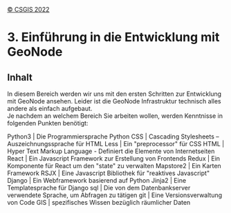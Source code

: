 <!-- the Menu -->
<link rel="stylesheet" media="all" href="../styles.css" />
<div id="logo"><a href="https://csgis.de">© CSGIS 2022</a></div>
<div id="menu"></div>
<div id="jumpMenu"></div>
<script src="../menu.js"></script>
<script src="../jumpmenu.js"></script>
<!-- the Menu -->




# 3. Einführung in die Entwicklung mit GeoNode

## Inhalt

In diesem Bereich werden wir uns mit den ersten Schritten zur Entwicklung mit GeoNode ansehen.
Leider ist die GeoNode Infrastruktur technisch alles andere als einfach aufgebaut.  
Je nachdem an welchem Bereich Sie arbeiten wollen, werden Kenntnisse in folgenden Punkten benötigt:

Python3 | Die Programmiersprache Python
CSS | Cascading Stylesheets – Auszeichnungssprache für HTML
Less | Ein "preprocessor" für CSS
HTML | Hyper Text Markup Language - Definiert die Elemente von Internetseiten
React | Ein Javascript Framework zur Erstellung von Frontends
Redux | Ein Komponente für React um den "state" zu verwalten
Mapstore2 | Ein Karten Framework 
RSJX | Eine Javascript Bibliothek für "reaktives Javascript"
Django | Ein Webframework basierend auf Python
Jinja2 | Eine Templatesprache für Django
sql | Die von dem Datenbankserver verwendete Sprache, um Abfragen zu tätigen
git | Eine Versionsverwaltung von Code
GIS | spezifisches Wissen bezüglich räumlicher Daten
  

